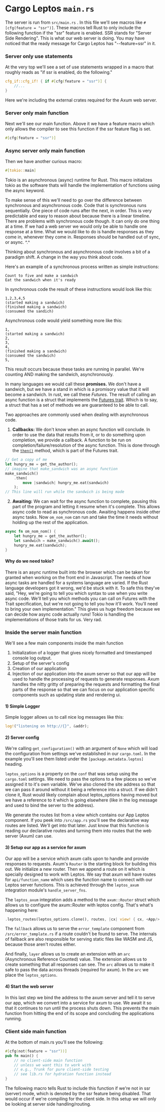 # Cargo Leptos `main.rs`

The server is run from  `src/main.rs` .  In this file we'll see macros like `#[cfg(feature = "ssr")]`. These macros tell Rust to only include the following function if the "ssr" feature is enabled. SSR stands for "Server Side Rendering". This is what our web server is doing. You may have noticed that the ready message for Cargo Leptos has "--feature=ssr" in it. 

### Server only use statements

At the very top we'll see a set of use statements wrapped in a macro that roughly reads as "if ssr is enabled, do the following."

```rust
cfg_if::cfg_if! { if #[cfg(feature = "ssr")] {
	//...
}
```

Here we're including the external crates required for the Axum web server. 

### Server only main function

Next we'll see our main function. Above it we have a feature macro which only allows the compiler to see this function if the ssr feature flag is set.

```rust
#[cfg(feature = "ssr")]
```

### Async server only main function

Then we have another curious macro:

```rust
#[tokio::main]
```

Tokio is an asynchronous (async) runtime for Rust. This macro initializes tokio as the software thats will handle the implementation of functions using the async keyword.

To make sense of this we'll need to go over the difference between synchronous and asynchronous code. Code that is synchronous runs sequentially. One piece of code runs after the next, in order. This is very predictable and easy to reason about because there is a linear timeline. There are problems with synchronous code though. It can only do one thing at a time. If we had a web server we would only be able to handle one response at a time. What we would like to do is handle responses as they come in, whenever they come in. Responses should be handled out of sync, or async. ^.^

Thinking about synchronous and asynchronous code involves a bit of a paradigm shift. A change in the way you think about code.

Here's an example of a synchronous process written as simple instructions:

```
Count to five and make a sandwich
Eat the sandwich when it's ready
```

In synchronous code the result of these instructions would look like this:

```
1,2,3,4,5
(started making a sandwich)
(finished making a sandwich)
(consumed the sandich)
```

Asynchronous code would yield something more like this:

```
1,
(started making a sandwich)
2,
3,
4,
(finished making a sandwich)
(consumed the sandwich)
5,
```

This result occurs because these tasks are running in parallel. We're counting AND making the sandwich, asynchronously.

In many languages we would call these **promises.** We don't have a sandwich, but we have a stand in which is a promisory value that it will become a sandwich. In rust, we call these *Futures.* The result of calling an async function is a struct that implements the [Futures trait](https://docs.rs/futures/0.1.31/futures/future/trait.Future.html). Which is to say, a struct that has a set of methods we are guaranteed to be able to call. 

Two approaches are commonly used when dealing with asynchronous code.

1) **Callbacks:** We don't know when an async function will conclude. In order to use the data that results from it, or to do something upon completion, we provide a callback. A function to be run on completion/failure/resolution of the async function. This is done through the [`then()`](https://docs.rs/futures/0.1.31/futures/future/trait.Future.html#method.then) method, which is part of the Futures trait. 

```rust
// Get a copy of me
let hungry_me = get_the_author();
// imagine that make_sandwich was an async function
make_sandwich() 
	.then(      
		move |sandwich| hungry_me.eat(sandwich) 
	);	
// This line will run while the sandwich is being made
```

2) **Awaiting:** We can wait for the async function to complete, pausing this part of the program and letting it resume when it's complete. This allows async code to read as synchronous code. Awaiting happens inside other async tasks. Now `om_nom_nom` can run and take the time it needs without holding up the rest of the application.

```rust
async fn om_nom_nom() {
	let hungry_me = get_the_author();
	let sandwich = make_sandwich().await();
	hungry_me.eat(sandwich);
}
```

#### Why do we need tokio?

There is an async runtime built into the browser which can be taken for granted when working on the front end in Javascript. The needs of how async tasks are handled for a systems language are varied. If the Rust language developers got it wrong, we'd be stuck with it. To safe this they've said, "Hey, we're going to tell you which syntax to use when you write async code. We'll tell you which methods you can call on Futures with the Trait specification, but we're not going to tell you how it'll work. You'll need to bring your own implementation." This gives us huge freedom because we can decide how async code actually runs! Tokio is handling the implementations of those traits for us. Very rad.

### Inside the server main function

We'll see a few main components inside the main function
1) Initialization of a logger that gives nicely formatted and timestamped console log output.
2) Setup of the server's config
3) Creation of our application
4) Injection of our application into the axum server so that our app will be used to handle the processing of requests to generate responses. Axum handles the nitty gritty of preparing the requests and formatting the final parts of the response so that we can focus on our application specific components such as updating state and rendering ui.

#### 1) Simple Logger

Simple logger allows us to call nice log messages like this:

```rust
log!("listening on http://{}", &addr);
```

#### 2) Server config

We're calling `get_configuration()` with an argument of `None` which will load the configuration from settings we've established in our `cargo.toml`. In the example you'll see them listed under the `[package.metadata.leptos]` heading.

`leptos_options` is a property on the `conf` that was setup using the `cargo.toml` settings. We need to pass the options to a few places so we've assigned it to it's own variable. We've also cloned the site address so that we can pass it around without it being a reference into a struct. If we didn't clone it, Rust would likely complain about leptos_options having moved but we have a reference to it which is going elsewhere (like in the log message and used to bind the server to the address).

We generate the routes list from a view which contains our App Leptos component. If you peek into `/src/app.rs` you'll see the declarative way routes are listed. We'll get into that later. Just know that this function is reading our declarative routes and turning them into routes that the web server (Axum) can use.

#### 3) Setup our app as a service for axum

Our app will be a service which axum calls upon to handle and provide responses to requests. Axum's `Router` is the starting block for building this out. We initialize a new router. Then we append a route on it which is specially designed to work with Leptos. We say that axum will have routes for `api/function_name` which uses the function name to connect with our Leptos server functions. This is achieved through the `leptos_axum` integration module's `handle_server_fns`.

The `leptos_axum` integration adds a method to the `axum::Router` struct which allows us to configure the axum::Router with leptos config. That's what's happening here:

```rust
.leptos_routes(leptos_options.clone(), routes, |cx| view! { cx, <App/> })
```

The `fallback` allows us to serve the `error_template` component from  `/src/error_template.rs` if a route couldn't be found to serve. The internals of fallback are also responsible for serving static files like WASM and JS, because those aren't routes either.

And finally, `layer` allows us to create an extension with an `arc` (Asynchronous Reference Counted) value. The extension allows us to create something that all responses can see. The `arc` allows us to make it safe to pass the data across threads (required for axum). In the `arc` we place the `leptos_options`. 

#### 4) Start the web server

In this last step we bind the address to the axum server and tell it to serve our app, which we convert into a service for axum to use. We await it so that it continues to run until the process shuts down. This prevents the main function from hitting the end of its scope and concluding the applications running.

### Client side main function

At the bottom of main.rs you'll see the following:

```rust
#[cfg(not(feature = "ssr"))]  
pub fn main() {  
    // no client-side main function    
    // unless we want this to work with 
    // e.g., Trunk for pure client-side testing    
	// see lib.rs for hydration function instead
}
```

The following macro tells Rust to include this function if we're not in ssr (server) mode, which is denoted by the ssr feature being disabled. That would occur if we're compiling for the client side. In this setup we will only be looking at server side handling/routing.


